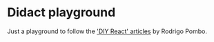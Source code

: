# Didact playground

Just a playground to follow the ['DIY React' articles](https://engineering.hexacta.com/didact-learning-how-react-works-by-building-it-from-scratch-51007984e5c5) by Rodrigo Pombo.

